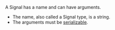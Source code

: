 A Signal has a name and can have arguments.

- The name, also called a Signal type, is a string.
- The arguments must be [serializable](/concepts/what-is-a-data-converter/).

